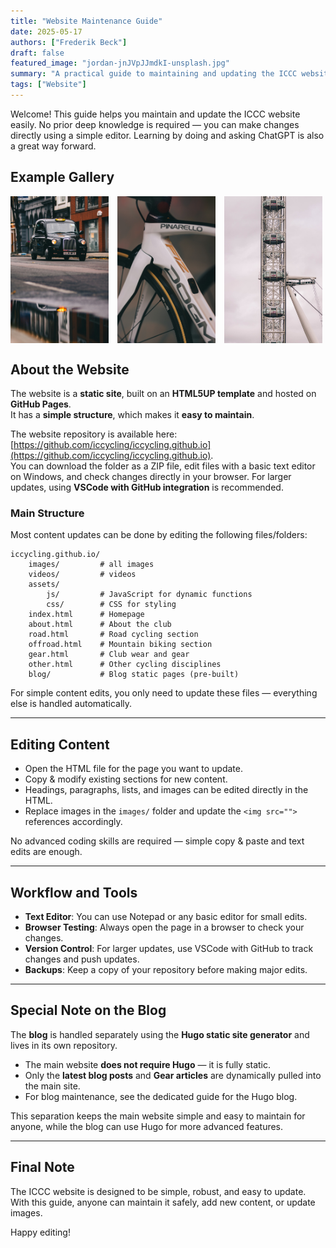```yaml
---
title: "Website Maintenance Guide"
date: 2025-05-17
authors: ["Frederik Beck"]
draft: false
featured_image: "jordan-jnJVpJJmdkI-unsplash.jpg"
summary: "A practical guide to maintaining and updating the ICCC website, including tips for content, images, tools, and workflow."
tags: ["Website"]
---
```


Welcome! This guide helps you maintain and update the ICCC website easily. No prior deep knowledge is required — you can make changes directly using a simple editor. Learning by doing and asking ChatGPT is also a great way forward.

## Example Gallery

<!-- Three Images Side by Side (Zoomed, fixed aspect ratio 2:3) -->
<div style="display:flex; gap:1em; flex-wrap:wrap; margin-bottom:1.5em;">

  <div style="flex:1; max-width:calc(33% - 0.66em); display:flex; justify-content:center; align-items:center;">
    <img src="jordan-jnJVpJJmdkI-unsplash.jpg" alt="Sample Image 1" style="width:100%; aspect-ratio:2/3; object-fit:cover;" />
  </div>

  <div style="flex:1; max-width:calc(33% - 0.66em); display:flex; justify-content:center; align-items:center;">
    <img src="jordan-SWh8uPmVx2g-unsplash.jpg" alt="Sample Image 2" style="width:100%; aspect-ratio:2/3; object-fit:cover;" />
  </div>

  <div style="flex:1; max-width:calc(33% - 0.66em); display:flex; justify-content:center; align-items:center;">
    <img src="jordan-jOr2qGvelSU-unsplash.jpg" alt="Sample Image 3" style="width:100%; aspect-ratio:2/3; object-fit:cover;" />
  </div>

</div>



## About the Website

The website is a **static site**, built on an **HTML5UP template** and hosted on **GitHub Pages**.  
It has a **simple structure**, which makes it **easy to maintain**.

The website repository is available here: [https://github.com/iccycling/iccycling.github.io](https://github.com/iccycling/iccycling.github.io).  
You can download the folder as a ZIP file, edit files with a basic text editor on Windows, and check changes directly in your browser. For larger updates, using **VSCode with GitHub integration** is recommended.

### Main Structure

Most content updates can be done by editing the following files/folders:

    iccycling.github.io/
        images/         # all images
        videos/         # videos
        assets/
            js/         # JavaScript for dynamic functions
            css/        # CSS for styling
        index.html      # Homepage
        about.html      # About the club
        road.html       # Road cycling section
        offroad.html    # Mountain biking section
        gear.html       # Club wear and gear
        other.html      # Other cycling disciplines
        blog/           # Blog static pages (pre-built)

For simple content edits, you only need to update these files — everything else is handled automatically.

---

## Editing Content

- Open the HTML file for the page you want to update.
- Copy & modify existing sections for new content.
- Headings, paragraphs, lists, and images can be edited directly in the HTML.
- Replace images in the `images/` folder and update the `<img src="">` references accordingly.

No advanced coding skills are required — simple copy & paste and text edits are enough.

---

## Workflow and Tools

- **Text Editor**: You can use Notepad or any basic editor for small edits.  
- **Browser Testing**: Always open the page in a browser to check your changes.  
- **Version Control**: For larger updates, use VSCode with GitHub to track changes and push updates.  
- **Backups**: Keep a copy of your repository before making major edits.

---

## Special Note on the Blog

The **blog** is handled separately using the **Hugo static site generator** and lives in its own repository.  

- The main website **does not require Hugo** — it is fully static.  
- Only the **latest blog posts** and **Gear articles** are dynamically pulled into the main site.  
- For blog maintenance, see the dedicated guide for the Hugo blog.

This separation keeps the main website simple and easy to maintain for anyone, while the blog can use Hugo for more advanced features.

---

## Final Note

The ICCC website is designed to be simple, robust, and easy to update. With this guide, anyone can maintain it safely, add new content, or update images.  

Happy editing!



